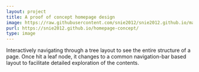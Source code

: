 ```yaml
---
layout: project
title: A proof of concept homepage design
image: https://raw.githubusercontent.com/snie2012/snie2012.github.io/master/images/projects/homepage.png
purl: https://snie2012.github.io/homepage-concept/
type: image
---
```


Interactively navigating through a tree layout to see the entire structure of a page. Once hit a leaf node, it changes to a common navigation-bar based layout to facilitate detailed exploration of the contents.